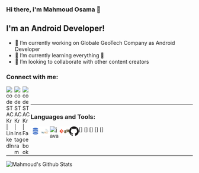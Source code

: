 ### Hi there, i'm Mahmoud Osama 👋

## I'm an Android Developer!
- 🔭 I’m currently working on Globale GeoTech Company as Android Developer
- 🌱 I’m currently learning everything 🤣
- 👯 I’m looking to collaborate with other content creators

### Connect with me:

[<img align="left" alt="codeSTACKr | LinkedIn" width="22px" src="https://cdn.jsdelivr.net/npm/simple-icons@v3/icons/linkedin.svg" />][linkedin]
[<img align="left" alt="codeSTACKr | Instagram" width="22px" src="https://cdn.jsdelivr.net/npm/simple-icons@v3/icons/instagram.svg" />][instagram]
[<img align="left" alt="codeSTACKr | Facebook" width="22px" src="https://cdn.jsdelivr.net/npm/simple-icons@v3/icons/facebook.svg" />][facebook]

<br />
<br />

---

### Languages and Tools:

[<img align="left" alt="SQL" width="26px" src="https://raw.githubusercontent.com/github/explore/80688e429a7d4ef2fca1e82350fe8e3517d3494d/topics/sql/sql.png" />]
[<img align="left" alt="MySQL" width="26px" src="https://raw.githubusercontent.com/github/explore/80688e429a7d4ef2fca1e82350fe8e3517d3494d/topics/mysql/mysql.png" />]
[<img align="left" alt="java" width="26px" src="https://cdn.jsdelivr.net/npm/simple-icons@v3/icons/java.svg" />]
[<img align="left" alt="Git" width="26px" src="https://raw.githubusercontent.com/github/explore/80688e429a7d4ef2fca1e82350fe8e3517d3494d/topics/git/git.png" />]
[<img align="left" alt="GitHub" width="26px" src="https://raw.githubusercontent.com/github/explore/78df643247d429f6cc873026c0622819ad797942/topics/github/github.png" />]

<br />
<br />

---


<img align="left" alt="Mahmoud's Github Stats" src="https://github-readme-stats.vercel.app/api?username=MahmoudOsamaAli&show_icons=true&hide_border=true" />

[instagram]: https://www.instagram.com/mahmooud.osama/
[linkedin]: https://www.linkedin.com/in/mahmoud-osama-0a9a24171/
[facebook]: https://www.facebook.com/mahmoud.osama.1995
